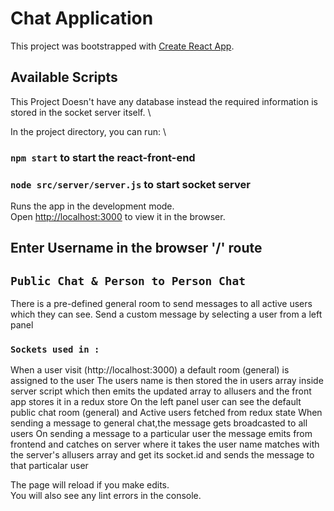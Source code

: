 # Chat Application

This project was bootstrapped with [Create React App](https://github.com/facebook/create-react-app).

## Available Scripts

This Project Doesn't have any database instead the required information is stored in the socket server itself. \

In the project directory, you can run: \


### `npm start` to start the react-front-end
### `node src/server/server.js` to start socket server



Runs the app in the development mode.\
Open [http://localhost:3000](http://localhost:3000) to view it in the browser.

## Enter Username in the browser '/' route
## `Public Chat & Person to Person Chat`
 There is a pre-defined general room to send messages to all active users which they can see. Send a custom message by selecting a user from a left panel

### `Sockets used in :`
 When a user visit (http://localhost:3000) a default room  (general) is assigned to the user 
 The users name is then stored the in users array inside server script which then emits the updated array to allusers and the front app stores it in a redux store
 On the left panel user can see the default public chat room (general) and Active users fetched from redux state
 When sending a message to general chat,the message gets broadcasted to all users
 On sending a message to a particular user the message emits from frontend and catches on server where it takes the user name matches with the server's allusers array and get its socket.id and sends the message to that particalar user


The page will reload if you make edits.\
You will also see any lint errors in the console.

